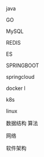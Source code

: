 



java

 GO 

MySQL

REDIS  

ES 

SPRINGBOOT 

springcloud

docker l

k8s 

linux 

数据结构 算法 

网络

软件架构



